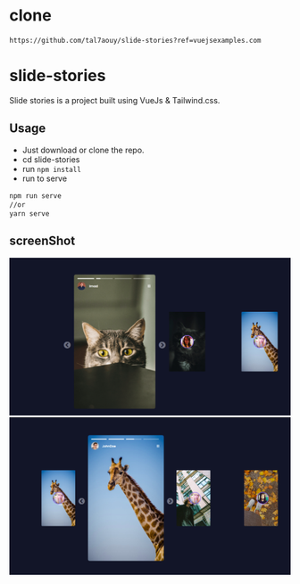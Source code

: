 # clone
```
https://github.com/tal7aouy/slide-stories?ref=vuejsexamples.com
```

# slide-stories

Slide stories is a project built using VueJs  & Tailwind.css.

## Usage

- Just download or clone the repo.
- cd slide-stories
- run `npm install`
- run to serve
```
npm run serve
//or
yarn serve
```

## screenShot

![Screenshot - Story](/screenshots/1.png)
![Screenshot - Story](/screenshots/2.png)
